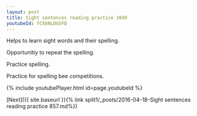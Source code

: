 ```yaml
---
layout: post
title: Sight sentences reading practice 1049
youtubeId: fCXbNLDG5FQ
---
```

 
 
Helps to learn sight words and their spelling.

Opportunitiy to repeat the spelling. 

Practice spelling. 
 
Practice for spelling bee competitions. 
 
{% include youtubePlayer.html id=page.youtubeId %}
 
 

[Next]({{ site.baseurl }}{% link  split1/_posts/2016-04-18-Sight sentences reading practice 857.md%})
 
